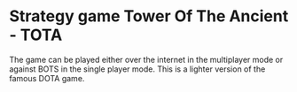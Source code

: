 # Strategy game Tower Of The Ancient - TOTA
The game can be played either over the internet in the multiplayer mode or against BOTS in the single player mode. This is a lighter version of the famous DOTA game.
